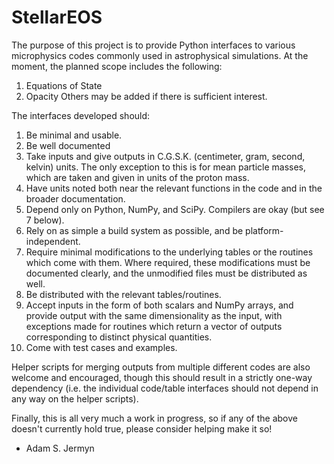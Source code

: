 # StellarEOS

The purpose of this project is to provide Python interfaces to various microphysics
codes commonly used in astrophysical simulations. At the moment, the planned scope
includes the following:
1. Equations of State
2. Opacity
Others may be added if there is sufficient interest.

The interfaces developed should:
1. Be minimal and usable.
2. Be well documented
3. Take inputs and give outputs in C.G.S.K. (centimeter, gram, second, kelvin) units. The only
exception to this is for mean particle masses, which are taken and given in units of the proton mass.
4. Have units noted both near the relevant functions in the code and in the broader documentation.
5. Depend only on Python, NumPy, and SciPy. Compilers are okay (but see 7 below).
6. Rely on as simple a build system as possible, and be platform-independent.
7. Require minimal modifications to the underlying tables or the routines which come with them.
Where required, these modifications must be documented clearly, and the unmodified files must be
distributed as well.
8. Be distributed with the relevant tables/routines.
9. Accept inputs in the form of both scalars and NumPy arrays, and provide output with the same
dimensionality as the input, with exceptions made for routines which return a vector of outputs
corresponding to distinct physical quantities.
10. Come with test cases and examples.

Helper scripts for merging outputs from multiple different codes are also welcome and encouraged,
though this should result in a strictly one-way dependency (i.e. the individual code/table
interfaces should not depend in any way on the helper scripts).

Finally, this is all very much a work in progress, so if any of the above doesn't currently hold
true, please consider helping make it so!

 - Adam S. Jermyn